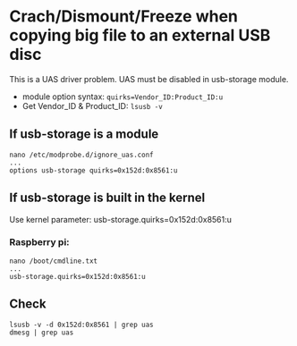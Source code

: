 Crach/Dismount/Freeze when copying big file to an external USB disc
===================================================================

This is a UAS driver problem. UAS must be disabled in usb-storage module.

- module option syntax: ```quirks=Vendor_ID:Product_ID:u```
- Get Vendor_ID & Product_ID: ```lsusb -v```


If usb-storage is a module
--------------------------

	nano /etc/modprobe.d/ignore_uas.conf 
	...
	options usb-storage quirks=0x152d:0x8561:u



If usb-storage is built in the kernel
-------------------------------------

Use kernel parameter:  usb-storage.quirks=0x152d:0x8561:u


### Raspberry pi:

	nano /boot/cmdline.txt
	...
	usb-storage.quirks=0x152d:0x8561:u


Check
-----

	lsusb -v -d 0x152d:0x8561 | grep uas
	dmesg | grep uas